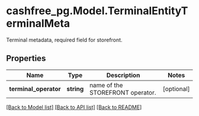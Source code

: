 # cashfree_pg.Model.TerminalEntityTerminalMeta
Terminal metadata, required field for storefront.

## Properties

Name | Type | Description | Notes
------------ | ------------- | ------------- | -------------
**terminal_operator** | **string** | name of the STOREFRONT operator. | [optional] 

[[Back to Model list]](../README.md#documentation-for-models) [[Back to API list]](../README.md#documentation-for-api-endpoints) [[Back to README]](../README.md)

